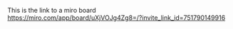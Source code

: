 This is the link to a miro board <br>
https://miro.com/app/board/uXjVOJg4Zg8=/?invite_link_id=751790149916
